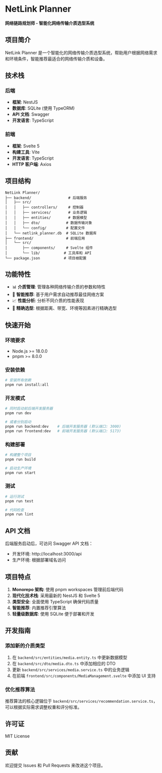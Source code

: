 # NetLink Planner

**网络链路规划师 - 智能化网络传输介质选型系统**

## 项目简介

NetLink Planner 是一个智能化的网络传输介质选型系统，帮助用户根据网络需求和环境条件，智能推荐最适合的网络传输介质和设备。

## 技术栈

### 后端
- **框架**: NestJS
- **数据库**: SQLite (使用 TypeORM)
- **API 文档**: Swagger
- **开发语言**: TypeScript

### 前端
- **框架**: Svelte 5
- **构建工具**: Vite
- **开发语言**: TypeScript
- **HTTP 客户端**: Axios

## 项目结构

```
NetLink Planner/
├── backend/                 # 后端服务
│   ├── src/
│   │   ├── controllers/     # 控制器
│   │   ├── services/        # 业务逻辑
│   │   ├── entities/        # 数据模型
│   │   ├── dto/            # 数据传输对象
│   │   └── config/         # 配置文件
│   └── netlink_planner.db  # SQLite 数据库
├── frontend/               # 前端应用
│   └── src/
│       ├── components/     # Svelte 组件
│       └── lib/           # 工具库和 API
└── package.json           # 项目根配置
```

## 功能特性

- 📊 **介质管理**: 管理各种网络传输介质的参数和特性
- 🤖 **智能推荐**: 基于用户需求自动推荐最佳网络方案
- 📈 **性能分析**: 分析不同介质的性能表现
- 🎯 **精确选型**: 根据距离、带宽、环境等因素进行精确选型

## 快速开始

### 环境要求

- Node.js >= 18.0.0
- pnpm >= 8.0.0

### 安装依赖

```bash
# 安装所有依赖
pnpm run install:all
```

### 开发模式

```bash
# 同时启动前后端开发服务器
pnpm run dev

# 或者分别启动
pnpm run backend:dev    # 后端开发服务器 (默认端口: 3000)
pnpm run frontend:dev   # 前端开发服务器 (默认端口: 5173)
```

### 构建部署

```bash
# 构建整个项目
pnpm run build

# 启动生产环境
pnpm run start
```

### 测试

```bash
# 运行测试
pnpm run test

# 代码检查
pnpm run lint
```

## API 文档

后端服务启动后，可访问 Swagger API 文档：
- 开发环境: http://localhost:3000/api
- 生产环境: 根据部署域名访问

## 项目特点

1. **Monorepo 架构**: 使用 pnpm workspaces 管理前后端代码
2. **现代化技术栈**: 采用最新的 NestJS 和 Svelte 5
3. **类型安全**: 全面使用 TypeScript 确保代码质量
4. **智能推荐**: 内置推荐引擎算法
5. **轻量级数据库**: 使用 SQLite 便于部署和开发

## 开发指南

### 添加新的介质类型

1. 在 `backend/src/entities/media.entity.ts` 中更新数据模型
2. 在 `backend/src/dto/media.dto.ts` 中添加相应的 DTO
3. 更新 `backend/src/services/media.service.ts` 中的业务逻辑
4. 在前端 `frontend/src/components/MediaManagement.svelte` 中添加 UI 支持

### 优化推荐算法

推荐算法的核心逻辑位于 `backend/src/services/recommendation.service.ts`，可以根据实际需求调整权重和评分标准。

## 许可证

MIT License

## 贡献

欢迎提交 Issues 和 Pull Requests 来改进这个项目。